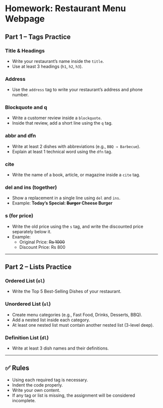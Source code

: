 # Homework: Restaurant Menu Webpage  

## Part 1 – Tags Practice  

### Title & Headings  
- Write your restaurant’s name inside the `title`.  
- Use at least 3 headings (`h1`, `h2`, `h3`).  

### Address  
- Use the `address` tag to write your restaurant’s address and phone number.  

### Blockquote and q  
- Write a customer review inside a `blockquote`.  
- Inside that review, add a short line using the `q` tag.  

### abbr and dfn  
- Write at least 2 dishes with abbreviations (e.g., `BBQ → Barbecue`).  
- Explain at least 1 technical word using the `dfn` tag.  

### cite  
- Write the name of a book, article, or magazine inside a `cite` tag.  

### del and ins (together)  
- Show a replacement in a single line using `del` and `ins`.  
- Example: **Today’s Special: ~~Burger~~ Cheese Burger**  

### s (for price)  
- Write the old price using the `s` tag, and write the discounted price separately below it.  
- Example:  
  - Original Price: ~~Rs 1000~~  
  - Discount Price: Rs 800  

---

## Part 2 – Lists Practice  

### Ordered List (`ol`)  
- Write the Top 5 Best-Selling Dishes of your restaurant.  

### Unordered List (`ul`)  
- Create menu categories (e.g., Fast Food, Drinks, Desserts, BBQ).  
- Add a nested list inside each category.  
- At least one nested list must contain another nested list (3-level deep).  

### Definition List (`dl`)  
- Write at least 3 dish names and their definitions.  

---

## ✅ Rules  
- Using each required tag is necessary.  
- Indent the code properly.  
- Write your own content.  
- If any tag or list is missing, the assignment will be considered incomplete.  

